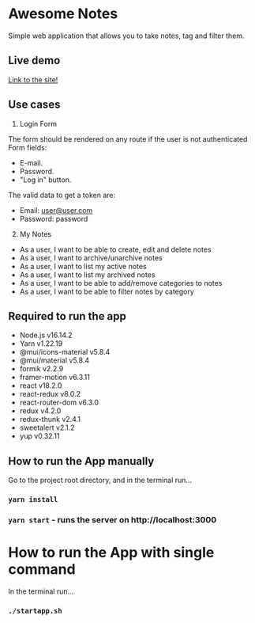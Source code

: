 # Awesome Notes

Simple web application that allows you to take notes, tag
and filter them.

## Live demo

[Link to the site!](https://la-cuisine-de-ma-grand-mere.netlify.app/)

## Use cases

1. Login Form

The form should be rendered on any route if the user is not authenticated
Form fields:

- E-mail.
- Password.
- "Log in" button.

The valid data to get a token are:

- Email: user@user.com
- Password: password

2. My Notes

- As a user, I want to be able to create, edit and delete notes
- As a user, I want to archive/unarchive notes
- As a user, I want to list my active notes
- As a user, I want to list my archived notes
- As a user, I want to be able to add/remove categories to notes
- As a user, I want to be able to filter notes by category

## Required to run the app

- Node.js v16.14.2
- Yarn v1.22.19
- @mui/icons-material v5.8.4
- @mui/material v5.8.4
- formik v2.2.9
- framer-motion v6.3.11
- react v18.2.0
- react-redux v8.0.2
- react-router-dom v6.3.0
- redux v4.2.0
- redux-thunk v2.4.1
- sweetalert v2.1.2
- yup v0.32.11

## How to run the App manually

Go to the project root directory, and in the terminal run...

### `yarn install`

### `yarn start` - runs the server on http://localhost:3000

# How to run the App with single command

In the terminal run...

### `./startapp.sh`
